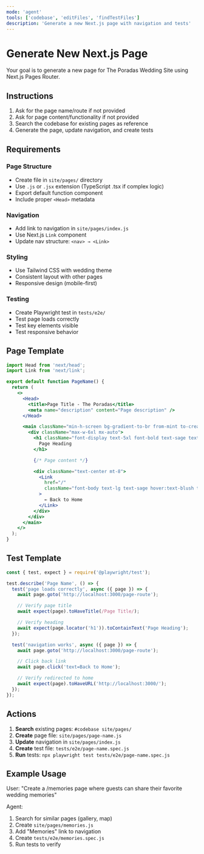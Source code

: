 ```yaml
---
mode: 'agent'
tools: ['codebase', 'editFiles', 'findTestFiles']
description: 'Generate a new Next.js page with navigation and tests'
---
```


# Generate New Next.js Page

Your goal is to generate a new page for The Poradas Wedding Site using Next.js Pages Router.

## Instructions

1. Ask for the page name/route if not provided
2. Ask for page content/functionality if not provided
3. Search the codebase for existing pages as reference
4. Generate the page, update navigation, and create tests

## Requirements

### Page Structure

- Create file in `site/pages/` directory
- Use `.js` or `.jsx` extension (TypeScript .tsx if complex logic)
- Export default function component
- Include proper `<Head>` metadata

### Navigation

- Add link to navigation in `site/pages/index.js`
- Use Next.js `Link` component
- Update nav structure: `<nav> → <Link>`

### Styling

- Use Tailwind CSS with wedding theme
- Consistent layout with other pages
- Responsive design (mobile-first)

### Testing

- Create Playwright test in `tests/e2e/`
- Test page loads correctly
- Test key elements visible
- Test responsive behavior

## Page Template

```jsx
import Head from 'next/head';
import Link from 'next/link';

export default function PageName() {
  return (
    <>
      <Head>
        <title>Page Title - The Poradas</title>
        <meta name="description" content="Page description" />
      </Head>

      <main className="min-h-screen bg-gradient-to-br from-mint to-cream p-8">
        <div className="max-w-6xl mx-auto">
          <h1 className="font-display text-5xl font-bold text-sage text-center mb-8">
            Page Heading
          </h1>

          {/* Page content */}

          <div className="text-center mt-8">
            <Link
              href="/"
              className="font-body text-lg text-sage hover:text-blush transition-colors"
            >
              ← Back to Home
            </Link>
          </div>
        </div>
      </main>
    </>
  );
}
```

## Test Template

```javascript
const { test, expect } = require('@playwright/test');

test.describe('Page Name', () => {
  test('page loads correctly', async ({ page }) => {
    await page.goto('http://localhost:3000/page-route');

    // Verify page title
    await expect(page).toHaveTitle(/Page Title/);

    // Verify heading
    await expect(page.locator('h1')).toContainText('Page Heading');
  });

  test('navigation works', async ({ page }) => {
    await page.goto('http://localhost:3000/page-route');

    // Click back link
    await page.click('text=Back to Home');

    // Verify redirected to home
    await expect(page).toHaveURL('http://localhost:3000/');
  });
});
```

## Actions

1. **Search** existing pages: `#codebase site/pages/`
2. **Create** page file: `site/pages/page-name.js`
3. **Update** navigation in `site/pages/index.js`
4. **Create** test file: `tests/e2e/page-name.spec.js`
5. **Run** tests: `npx playwright test tests/e2e/page-name.spec.js`

## Example Usage

User: "Create a /memories page where guests can share their favorite wedding memories"

Agent:

1. Search for similar pages (gallery, map)
2. Create `site/pages/memories.js`
3. Add "Memories" link to navigation
4. Create `tests/e2e/memories.spec.js`
5. Run tests to verify
